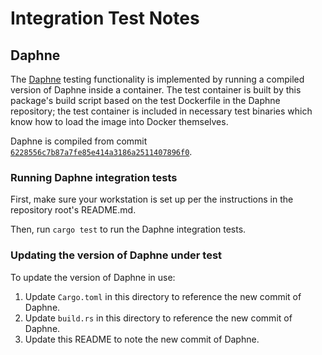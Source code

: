 # Integration Test Notes

## Daphne

The [Daphne](https://github.com/cloudflare/daphne) testing functionality is implemented by running a
compiled version of Daphne inside a container. The test container is built by this package's build
script based on the test Dockerfile in the Daphne repository; the test container is included in
necessary test binaries which know how to load the image into Docker themselves.

Daphne is compiled from commit [`6228556c7b87a7fe85e414a3186a2511407896f0`](
https://github.com/cloudflare/daphne/commit/6228556c7b87a7fe85e414a3186a2511407896f0).

### Running Daphne integration tests

First, make sure your workstation is set up per the instructions in the repository root's README.md.

Then, run `cargo test` to run the Daphne integration tests.

### Updating the version of Daphne under test

To update the version of Daphne in use:

1. Update `Cargo.toml` in this directory to reference the new commit of Daphne.
1. Update `build.rs` in this directory to reference the new commit of Daphne.
1. Update this README to note the new commit of Daphne.
